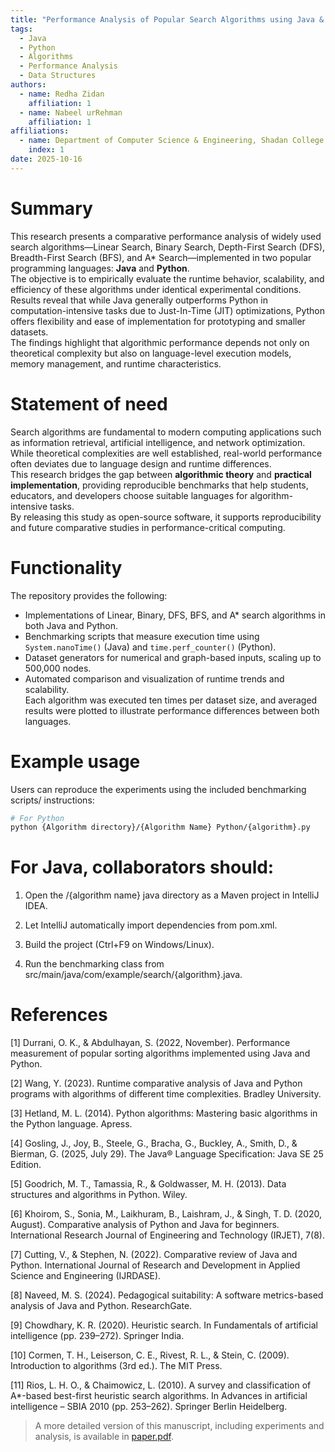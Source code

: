 ```yaml
---
title: "Performance Analysis of Popular Search Algorithms using Java & Python"
tags:
  - Java
  - Python
  - Algorithms
  - Performance Analysis
  - Data Structures
authors:
  - name: Redha Zidan
    affiliation: 1
  - name: Nabeel urRehman
    affiliation: 1
affiliations:
  - name: Department of Computer Science & Engineering, Shadan College of Engineering & Technology, Affiliated to JNTUH
    index: 1
date: 2025-10-16
---
```


# Summary
This research presents a comparative performance analysis of widely used search algorithms—Linear Search, Binary Search, Depth-First Search (DFS), Breadth-First Search (BFS), and A* Search—implemented in two popular programming languages: **Java** and **Python**.  
The objective is to empirically evaluate the runtime behavior, scalability, and efficiency of these algorithms under identical experimental conditions. Results reveal that while Java generally outperforms Python in computation-intensive tasks due to Just-In-Time (JIT) optimizations, Python offers flexibility and ease of implementation for prototyping and smaller datasets.  
The findings highlight that algorithmic performance depends not only on theoretical complexity but also on language-level execution models, memory management, and runtime characteristics.

# Statement of need
Search algorithms are fundamental to modern computing applications such as information retrieval, artificial intelligence, and network optimization.  
While theoretical complexities are well established, real-world performance often deviates due to language design and runtime differences.  
This research bridges the gap between **algorithmic theory** and **practical implementation**, providing reproducible benchmarks that help students, educators, and developers choose suitable languages for algorithm-intensive tasks.  
By releasing this study as open-source software, it supports reproducibility and future comparative studies in performance-critical computing.

# Functionality
The repository provides the following:
- Implementations of Linear, Binary, DFS, BFS, and A* search algorithms in both Java and Python.  
- Benchmarking scripts that measure execution time using `System.nanoTime()` (Java) and `time.perf_counter()` (Python).  
- Dataset generators for numerical and graph-based inputs, scaling up to 500,000 nodes.  
- Automated comparison and visualization of runtime trends and scalability.  
Each algorithm was executed ten times per dataset size, and averaged results were plotted to illustrate performance differences between both languages.

# Example usage
Users can reproduce the experiments using the included benchmarking scripts/ instructions:
```bash
# For Python
python {Algorithm directory}/{Algorithm Name} Python/{algorithm}.py
```
# For Java, collaborators should:

1. Open the /{algorithm name} java directory as a Maven project in IntelliJ IDEA.

2. Let IntelliJ automatically import dependencies from pom.xml.

3. Build the project (Ctrl+F9 on Windows/Linux).

4. Run the benchmarking class from src/main/java/com/example/search/{algorithm}.java.

# References
[1] Durrani, O. K., & Abdulhayan, S. (2022, November). Performance measurement of popular sorting algorithms implemented using Java and Python.  

[2] Wang, Y. (2023). Runtime comparative analysis of Java and Python programs with algorithms of different time complexities. Bradley University. 

[3] Hetland, M. L. (2014). Python algorithms: Mastering basic algorithms in the Python language. Apress. 

[4] Gosling, J., Joy, B., Steele, G., Bracha, G., Buckley, A., Smith, D., & Bierman, G. (2025, July 29). The Java® Language Specification: Java SE 25 Edition.

[5] Goodrich, M. T., Tamassia, R., & Goldwasser, M. H. (2013). Data structures and algorithms in Python. Wiley. 

[6] Khoirom, S., Sonia, M., Laikhuram, B., Laishram, J., & Singh, T. D. (2020, August). Comparative analysis of Python and Java for beginners. International Research Journal of Engineering and Technology (IRJET), 7(8). 

[7] Cutting, V., & Stephen, N. (2022). Comparative review of Java and Python. International Journal of Research and Development in Applied Science and Engineering (IJRDASE). 

[8] Naveed, M. S. (2024). Pedagogical suitability: A software metrics-based analysis of Java and Python. ResearchGate. 

[9] Chowdhary, K. R. (2020). Heuristic search. In Fundamentals of artificial intelligence (pp. 239–272). Springer India. 

[10] Cormen, T. H., Leiserson, C. E., Rivest, R. L., & Stein, C. (2009). Introduction to algorithms (3rd ed.). The MIT Press. 

[11] Rios, L. H. O., & Chaimowicz, L. (2010). A survey and classification of A*-based best-first heuristic search algorithms. In Advances in artificial intelligence – SBIA 2010 (pp. 253–262). Springer Berlin Heidelberg.

> A more detailed version of this manuscript, including experiments and analysis, is available in [paper.pdf](paper.pdf).

